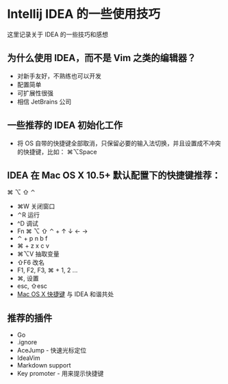 # Intellij IDEA 的一些使用技巧

这里记录关于 IDEA 的一些技巧和感想

## 为什么使用 IDEA，而不是 Vim 之类的编辑器？

- 对新手友好，不熟练也可以开发
- 配置简单
- 可扩展性很强
- 相信 JetBrains 公司

## 一些推荐的 IDEA 初始化工作
- 将 OS 自带的快捷键全部取消，只保留必要的输入法切换，并且设置成不冲突的快捷键，比如： ⌘⌥Space

## IDEA 在 Mac OS X 10.5+ 默认配置下的快捷键推荐：
⌘ ⌥ ⇧ ⌃
- ⌘W 关闭窗口
- ⌃R 运行
- ^D 调试
- Fn ⌘ ⌥ ⇧ ⌃ + ↑ ↓ ← →
- ⌃ + p n b f
- ⌘ + z x c v
- ⌘⌥V 抽取变量
- ⇧F6 改名
- F1, F2, F3, ⌘ + 1, 2 ...
- ⌘, 设置
- esc, ⇧esc
- [Mac OS X 快捷键](https://support.apple.com/zh-cn/HT201236) 与 IDEA 和谐共处

## 推荐的插件
- Go
- .ignore
- AceJump - 快速光标定位
- IdeaVim
- Markdown support
- Key promoter - 用来提示快捷键

